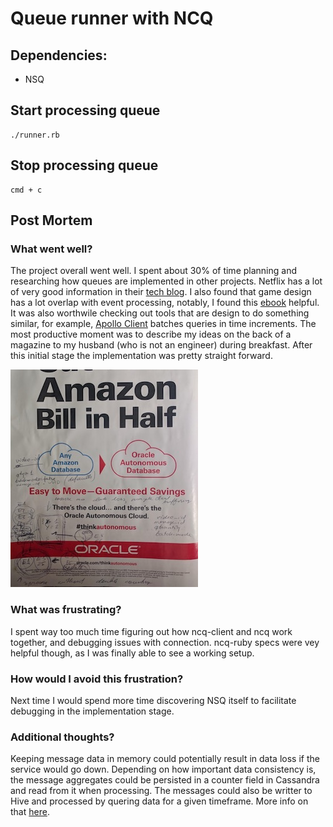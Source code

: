 # Queue runner with NCQ

## Dependencies:
* NSQ

## Start processing queue
```
./runner.rb
```

## Stop processing queue
```
cmd + c
```
## Post Mortem

### What went well?

The project overall went well. I spent about 30% of time planning and researching how queues are implemented in other projects. Netflix has a lot of very good information in their [tech blog](https://medium.com/netflix-techblog). I also found that game design has a lot overlap with event processing, notably, I found this [ebook](http://gameprogrammingpatterns.com/contents.html) helpful. It was also worthwile checking out tools that are design to do something similar, for example, [Apollo Client](https://www.apollographql.com/docs/react/) batches queries in time increments. The most productive moment was to describe my ideas on the back of a magazine to my husband (who is not an engineer) during breakfast. After this initial stage the implementation was pretty straight forward.

![Alt text](./readme_img.jpg?raw=true "Whiteboarding")

### What was frustrating?

I spent way too much time figuring out how ncq-client and ncq work together, and debugging issues with connection. ncq-ruby specs were vey helpful though, as I was finally able to see a working setup.

### How would I avoid this frustration?

Next time I would spend more time discovering NSQ itself to facilitate debugging in the implementation stage.

### Additional thoughts?

Keeping message data in memory could potentially result in data loss if the service would go down. Depending on how important data consistency is, the message aggregates could be persisted in a counter field in Cassandra and read from it when processing. The messages could also be writter to Hive and processed by quering data for a given timeframe. More info on that [here](https://www.infoq.com/articles/netflix-migrating-stream-processing).

